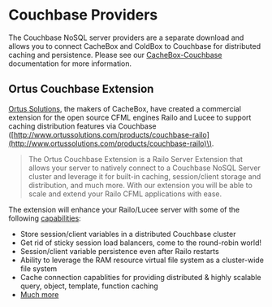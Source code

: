 # Couchbase Providers

The Couchbase NoSQL server providers are a separate download and allows you to connect CacheBox and ColdBox to Couchbase for distributed caching and persistence. Please see our [CacheBox-Couchbase](http://wiki.coldbox.org/wiki/CacheBox-Couchbase.cfm) documentation for more information.

## Ortus Couchbase Extension

[Ortus Solutions](http://www.ortussolutions.com/products/couchbase-railo), the makers of CacheBox, have created a commercial extension for the open source CFML engines Railo and Lucee to support caching distribution features via Couchbase \([http://www.ortussolutions.com/products/couchbase-railo](http://www.ortussolutions.com/products/couchbase-railo)\).

> The Ortus Couchbase Extension is a Railo Server Extension that allows your server to natively connect to a Couchbase NoSQL Server cluster and leverage it for built-in caching, session/client storage and distribution, and much more. With our extension you will be able to scale and extend your Railo CFML applications with ease.

The extension will enhance your Railo/Lucee server with some of the following [capabilities](http://www.ortussolutions.com/#capabilities):

* Store session/client variables in a distributed Couchbase cluster
* Get rid of sticky session load balancers, come to the round-robin world!
* Session/client variable persistence even after Railo restarts
* Ability to leverage the RAM resource virtual file system as a cluster-wide file system
* Cache connection capablities for providing distributed & highly scalable query, object, template, function caching
* [Much more](http://www.ortussolutions.com/#capabilities)

